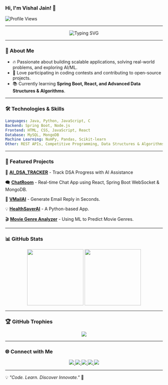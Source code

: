 ### Hi, I'm Vishal Jain! 👋  

![Profile Views](https://komarev.com/ghpvc/?username=vishal-jain2003&color=blue&style=flat-square)  

---

<div align="center">
  <img src="https://readme-typing-svg.herokuapp.com?font=Fira+Code&pause=1000&color=F75C7E&width=435&lines=Java+Full-Stack+Developer;AI+%26+ML+Enthusiast;Competitive+Programmer;Building+Scalable+Apps" alt="Typing SVG" />
</div>

---

### 🚀 About Me
- 🔥 Passionate about building scalable applications, solving real-world problems, and exploring AI/ML.
- 🎯 Love participating in coding contests and contributing to open-source projects.
- 📚 Currently learning **Spring Boot, React, and Advanced Data Structures & Algorithms**.

---

### 🛠️ Technologies & Skills
```yaml
Languages: Java, Python, JavaScript, C
Backend: Spring Boot, Node.js
Frontend: HTML, CSS, JavaScript, React
Database: MySQL, MongoDB
Machine Learning: NumPy, Pandas, Scikit-learn
Other: REST APIs, Competitive Programming, Data Structures & Algorithms
```

---

### 📌 Featured Projects  


🧠 **[AI_DSA_TRACKER](https://ai-dsa-tracker.vercel.app/)** - Track DSA Progress with AI Assistance  

🗨️ **[ChatRoom](https://chatroom-eight-alpha.vercel.app/)** - Real-time Chat App using React, Spring Boot WebSocket & MongoDB.

🚀 **[VMailAI](https://vmailai.netlify.app)** - Generate Email Reply in Seconds.  

💡 **[HealthSaverAI](https://github.com/Vishal-jain2003/HealthSaver_AI)** - A Python-based App.  

🎬 **[Movie Genre Analyzer](https://moviegenreanalyzerjainai.streamlit.app/)** - Using ML to Predict Movie Genres.  
 




---

### 📊 GitHub Stats
<div align="center">
  <img src="https://github-readme-stats.vercel.app/api?username=vishal-jain2003&show_icons=true&theme=radical" height="180px"/>
  <img src="https://github-readme-stats.vercel.app/api/top-langs/?username=vishal-jain2003&layout=compact&theme=radical" height="180px"/>
</div>

---

### 🏆 GitHub Trophies
<p align="center">
  <img src="https://github-profile-trophy.vercel.app/?username=vishal-jain2003&theme=radical&no-bg=true&no-frame=true" />
</p>

---

### 🌐 Connect with Me
<p align="center">
  <a href="https://www.linkedin.com/in/vishal-jain-754a33254/">
    <img src="https://img.shields.io/badge/LinkedIn-0A66C2?style=for-the-badge&logo=linkedin&logoColor=white"/>
  </a>
  <a href="https://leetcode.com/u/jain_Vishalvj/">
    <img src="https://img.shields.io/badge/LeetCode-FFA116?style=for-the-badge&logo=leetcode&logoColor=white"/>
  </a>
  <a href="https://codeforces.com/profile/vishalvj221">
    <img src="https://img.shields.io/badge/Codeforces-1F8ACB?style=for-the-badge&logo=codeforces&logoColor=white"/>
  </a>
  <a href="https://auth.geeksforgeeks.org/user/vishal2k54/">
    <img src="https://img.shields.io/badge/GeeksforGeeks-2F8D46?style=for-the-badge&logo=geeksforgeeks&logoColor=white"/>
  </a>
  <a href="https://www.hackerrank.com/vishal_jain12345">
    <img src="https://img.shields.io/badge/HackerRank-2EC866?style=for-the-badge&logo=hackerrank&logoColor=white"/>
  </a>
</p>

---

💡 *"Code. Learn. Discover Innovate."* 🚀
